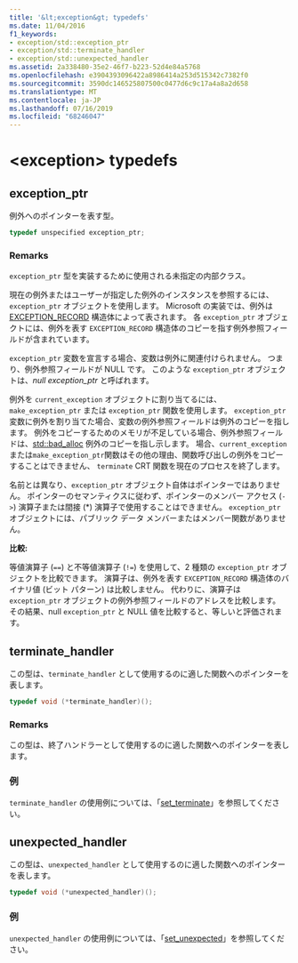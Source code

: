 ```yaml
---
title: '&lt;exception&gt; typedefs'
ms.date: 11/04/2016
f1_keywords:
- exception/std::exception_ptr
- exception/std::terminate_handler
- exception/std::unexpected_handler
ms.assetid: 2a338480-35e2-46f7-b223-52d4e84a5768
ms.openlocfilehash: e3904393096422a8986414a253d515342c7382f0
ms.sourcegitcommit: 3590dc146525807500c0477d6c9c17a4a8a2d658
ms.translationtype: MT
ms.contentlocale: ja-JP
ms.lasthandoff: 07/16/2019
ms.locfileid: "68246047"
---
```

# <a name="ltexceptiongt-typedefs"></a>&lt;exception&gt; typedefs

## <a name="exception_ptr"></a>  exception_ptr

例外へのポインターを表す型。

```cpp
typedef unspecified exception_ptr;
```

### <a name="remarks"></a>Remarks

`exception_ptr` 型を実装するために使用される未指定の内部クラス。

現在の例外またはユーザーが指定した例外のインスタンスを参照するには、`exception_ptr` オブジェクトを使用します。 Microsoft の実装では、例外は [EXCEPTION_RECORD](/windows/desktop/api/winnt/ns-winnt-_exception_record) 構造体によって表されます。 各 `exception_ptr` オブジェクトには、例外を表す `EXCEPTION_RECORD` 構造体のコピーを指す例外参照フィールドが含まれています。

`exception_ptr` 変数を宣言する場合、変数は例外に関連付けられません。 つまり、例外参照フィールドが NULL です。 このような `exception_ptr` オブジェクトは、*null exception_ptr* と呼ばれます。

例外を `current_exception` オブジェクトに割り当てるには、`make_exception_ptr` または `exception_ptr` 関数を使用します。 `exception_ptr` 変数に例外を割り当てた場合、変数の例外参照フィールドは例外のコピーを指します。 例外をコピーするためのメモリが不足している場合、例外参照フィールドは、[std::bad_alloc](../standard-library/bad-alloc-class.md) 例外のコピーを指し示します。 場合、`current_exception`または`make_exception_ptr`関数はその他の理由、関数呼び出しの例外をコピーすることはできません、 `terminate` CRT 関数を現在のプロセスを終了します。

名前とは異なり、`exception_ptr` オブジェクト自体はポインターではありません。 ポインターのセマンティクスに従わず、ポインターのメンバー アクセス (`->`) 演算子または間接 (*) 演算子で使用することはできません。 `exception_ptr` オブジェクトには、パブリック データ メンバーまたはメンバー関数がありません。

**比較:**

等値演算子 (`==`) と不等値演算子 (`!=`) を使用して、2 種類の `exception_ptr` オブジェクトを比較できます。 演算子は、例外を表す `EXCEPTION_RECORD` 構造体のバイナリ値 (ビット パターン) は比較しません。 代わりに、演算子は `exception_ptr` オブジェクトの例外参照フィールドのアドレスを比較します。 その結果、null `exception_ptr` と NULL 値を比較すると、等しいと評価されます。

## <a name="terminate_handler"></a> terminate_handler

この型は、`terminate_handler` として使用するのに適した関数へのポインターを表します。

```cpp
typedef void (*terminate_handler)();
```

### <a name="remarks"></a>Remarks

この型は、終了ハンドラーとして使用するのに適した関数へのポインターを表します。

### <a name="example"></a>例

`terminate_handler` の使用例については、「[set_terminate](../standard-library/exception-functions.md#set_terminate)」を参照してください。

## <a name="unexpected_handler"></a> unexpected_handler

この型は、`unexpected_handler` として使用するのに適した関数へのポインターを表します。

```cpp
typedef void (*unexpected_handler)();
```

### <a name="example"></a>例

`unexpected_handler` の使用例については、「[set_unexpected](../standard-library/exception-functions.md#set_unexpected)」を参照してください。
